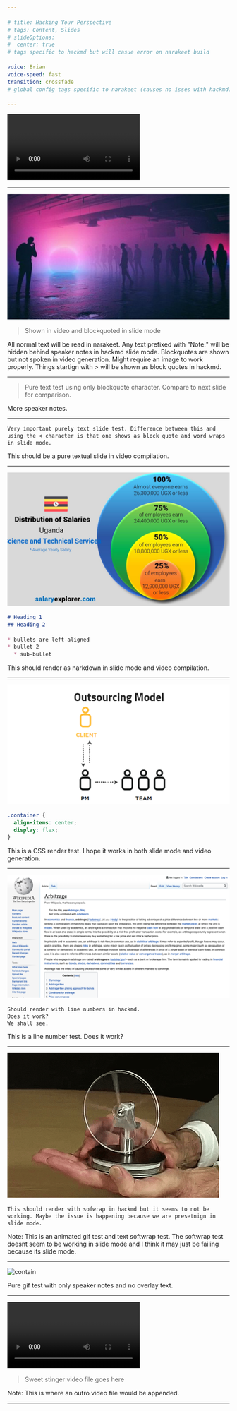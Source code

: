 ```yaml
---

# title: Hacking Your Perspective
# tags: Content, Slides
# slideOptions:
#  center: true
# tags specific to hackmd but will casue error on narakeet build

voice: Brian
voice-speed: fast
transition: crossfade
# global config tags specific to narakeet (causes no isses with hackmd)

---
```


<!-- intro stinger -->
![](stinger.mp4)

---

<!-- Images can't be referenced localy from github on hackmd so absolute urls must be used -->
<!-- ![contain](https://i.imgur.com/KO5JDkK.jpg) -->

<!-- Media must be local to be compiled to narakeet -->
![contain](01.jpg)

> Shown in video and blockquoted in slide mode

<!-- Note: -->
All normal text will be read in narakeet. Any text prefixed with "Note:" will be hidden behind speaker notes in hackmd slide mode.
Blockquotes are shown but not spoken in video generation. Might require an image to work properly. Things startign with > will be shown as block quotes in hackmd.

---

> Pure text test using only blockquote character. Compare to next slide for comparison.

<!-- Note: -->
More speaker notes.

---

```
Very important purely text slide test. Difference between this and using the < character is that one shows as block quote and word wraps in slide mode.
```

<!-- Note: -->
This should be a pure textual slide in video compilation.

---

<!-- ![contain](https://i.imgur.com/3naCnNs.jpg) -->
![contain](03.jpg)

```md
# Heading 1
## Heading 2

* bullets are left-aligned
* bullet 2
  * sub-bullet
```

<!-- Note: -->
This should render as narkdown in slide mode and video compilation.

---

<!-- ![contain](https://i.imgur.com/lpWrr60.png) -->
![contain](04.jpg)

```css
.container {
  align-items: center;
  display: flex;
}
```

<!-- Note: -->
This is a CSS render test. I hope it works in both slide mode and video generation.

---

<!-- ![contain](https://i.imgur.com/5c60v0k.png) -->
![contain](06.jpg)

```=
Should render with line numbers in hackmd.
Does it work?
We shall see.
```

<!-- Note: -->
This is a line number test. Does it work?

---

<!-- ![contain](https://i.imgur.com/tvF2VrI.gif) -->
![contain](09.gif)

```!
This should render with sofwrap in hackmd but it seems to not be working. Maybe the issue is happening because we are presetnign in slide mode.
```

Note:
This is an animated gif test and text softwrap test. The softwrap test doesnt seem to be working in slide mode and I think it may just be failing because its slide mode.

---

<!-- ![contain](https://i.imgur.com/2ABoRdF.gif) -->
![contain](10.gif)

<!-- Note: -->
Pure gif test with only speaker notes and no overlay text.

---

![](stinger.mp4)

> Sweet stinger video file goes here

Note:
This is where an outro video file would be appended.

---
